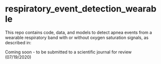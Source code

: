 # respiratory_event_detection_wearable
This repo contains code, data, and models to detect apnea events from a wearable respiratory band with or without oxygen saturation signals, as described in:

Coming soon - to be submitted to a scientific journal for review (07/19/2020)
